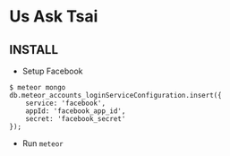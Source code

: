 # Us Ask Tsai

## INSTALL
* Setup Facebook
```
$ meteor mongo
db.meteor_accounts_loginServiceConfiguration.insert({
    service: 'facebook',
    appId: 'facebook_app_id',
    secret: 'facebook_secret'
});
```
* Run
```meteor```
